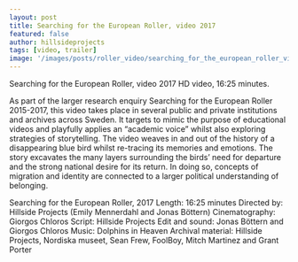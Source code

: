 ```yaml
---
layout: post
title: Searching for the European Roller, video 2017
featured: false
author: hillsideprojects
tags: [video, trailer]
image: '/images/posts/roller_video/searching_for_the_european_roller_video_2.jpg'
---
```


Searching for the European Roller, video 2017
HD video, 16:25 minutes.

As part of the larger research enquiry Searching for the European Roller 2015-2017, this video takes place in several public and private institutions and archives across Sweden. It targets to mimic the purpose of educational videos and playfully applies an “academic voice” whilst also exploring strategies of storytelling. The video weaves in and out of the history of a disappearing blue bird whilst re-tracing its memories and emotions. The story excavates the many layers surrounding the birds’ need for departure and the strong national desire for its return. In doing so, concepts of migration and identity are connected to a larger political understanding of belonging.


Searching for the European Roller, 2017
Length: 16:25 minutes
Directed by: Hillside Projects (Emily Mennerdahl and Jonas Böttern)
Cinematography: Giorgos Chloros
Script: Hillside Projects
Edit and sound: Jonas Böttern and Giorgos Chloros
Music: Dolphins in Heaven
Archival material: Hillside Projects, Nordiska museet, Sean Frew, FoolBoy, Mitch Martinez and Grant Porter
